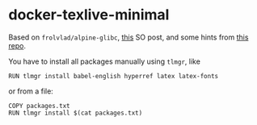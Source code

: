 # docker-texlive-minimal

Based on `frolvlad/alpine-glibc`, [this](http://tex.stackexchange.com/a/270103/46356) SO post, 
and some hints from [this repo](https://github.com/Paperist/docker-alpine-texlive-ja). 

You have to install all packages manually using `tlmgr`, like

    RUN tlmgr install babel-english hyperref latex latex-fonts
    
or from a file:

    COPY packages.txt
    RUN tlmgr install $(cat packages.txt)

